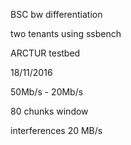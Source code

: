 BSC bw differentiation

two tenants using ssbench

ARCTUR testbed

18/11/2016

50Mb/s - 20Mb/s

80 chunks window

interferences 20 MB/s
